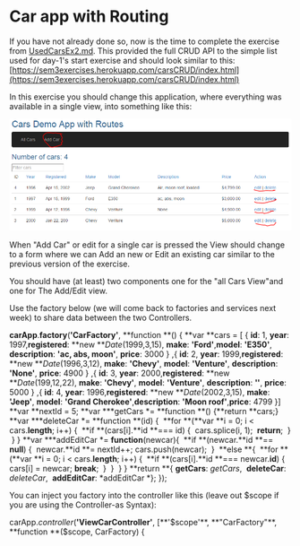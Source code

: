 # Car app with Routing

If you have not already done so, now is the time to complete the exercise from [UsedCarsEx2.md](UsedCarsEx2.md). This provided the full CRUD API to the simple list used for day-1's start exercise and should look similar to this: [https://sem3exercises.herokuapp.com/carsCRUD/index.html](https://sem3exercises.herokuapp.com/carsCRUD/index.html)

In this exercise you should change this application, where everything was available in a single view, into something like this:

![img](../img/carsdemoapp.png)

 

When "Add Car" or edit for a single car is pressed the View should change to a form where we can Add an new or Edit an existing car similar to the previous version of the exercise.

You should have (at least) two components one for the "all Cars View"and one for The Add/Edit view.

Use the factory below (we will come back to factories and services next week) to share data between the two Controllers.

**carApp**.**factory**(**'CarFactory'**, **function **() {
**var **cars =  [
 { **id**: 1, **year**: 1997,**registered**: **new ***Date*(1999,3,15), **make**: **'Ford'**,**model**: **'E350'**, **description**: **'ac, abs, moon'**, **price**: 3000 }
,{ **id**: 2, **year**: 1999,**registered**: **new
***Date*(1996,3,12), **make**: **'Chevy'**, **model**: **'Venture'**, **description**: **'None'**, **price**: 4900 }
,{ **id**: 3, **year**: 2000,**registered**: **new
***Date*(199,12,22), **make**: **'Chevy'**, **model**: **'Venture'**, **description**: **''**, **price**: 5000 }
,{ **id**: 4, **year**: 1996,**registered**: **new
***Date*(2002,3,15), **make**: **'Jeep'**, **model**: **'Grand Cherokee'**,**description**: **'Moon roof'**,**price**: 4799 }]
  **var **nextId = 5;
  **var ***getCars *= **function **() {**return **cars;}
  **var ***deleteCar *= **function **(id) {
​    **for **(**var **i = 0; i < cars.**length**; i++) {
​      **if **(cars[i].**id **=== id) {
​        cars.splice(i, 1);
​        **return**;
​      }
​    }
  }
  **var ***addEditCar *= **function**(newcar){
​    **if **(newcar.**id **== **null**) {
​      newcar.**id **= nextId++;
​      cars.push(newcar);
​    }
​    **else **{
​      **for **(**var **i = 0; i < cars.**length**; i++) {
​        **if **(cars[i].**id **=== newcar.**id**) {
​          cars[i] = newcar;
​          **break**;
​        }
​      }
​    }
  }
  **return **{
​    **getCars**: *getCars*,
​    **deleteCar**: *deleteCar*,
​    **addEditCar**: *addEditCar
  *};
});

 

You can inject you factory into the controller like this (leave out $scope if you are using the Controller-as Syntax):

 

carApp.*controller*(**'ViewCarController'**, [**'$scope'**, **"CarFactory"**, **function **($scope, CarFactory) {